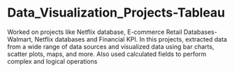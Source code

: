 # Data_Visualization_Projects-Tableau
Worked on projects like Netflix database, E-commerce Retail Databases- Walmart, Netflix databases and Financial KPI. In this projects, extracted data from a wide range of data sources and visualized data using bar charts, scatter plots, maps, and more. Also  used calculated fields to perform complex and logical operations

